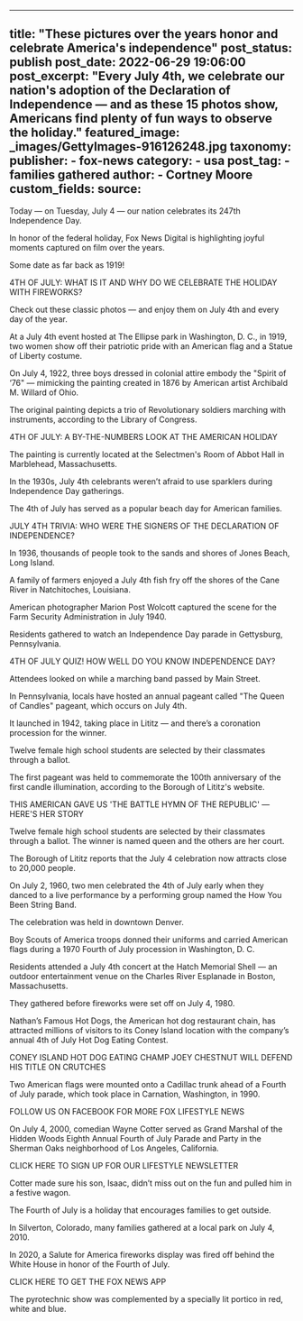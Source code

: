 
---
title: "These pictures over the years honor and celebrate America&#39;s independence" 
post_status: publish
post_date: 2022-06-29 19:06:00 
post_excerpt: "Every July 4th, we celebrate our nation&#39;s adoption of the Declaration of Independence — and as these 15 photos show, Americans find plenty of fun ways to observe the holiday."
featured_image: _images/GettyImages-916126248.jpg 
taxonomy:
    publisher:
        - fox-news
    category:
        - usa 
    post_tag:
        - families gathered
    author:
        - Cortney Moore
custom_fields:
    source: 
---
Today — on Tuesday, July 4 — our nation celebrates its 247th Independence Day.

In honor of the federal holiday, Fox News Digital is highlighting joyful moments captured on film over the years.

Some date as far back as 1919!

4TH OF JULY: WHAT IS IT AND WHY DO WE CELEBRATE THE HOLIDAY WITH FIREWORKS?

Check out these classic photos — and enjoy them on July 4th and every day of the year.

At a July 4th event hosted at The Ellipse park in Washington, D. C., in 1919, two women show off their patriotic pride with an American flag and a Statue of Liberty costume.

On July 4, 1922, three boys dressed in colonial attire embody the &quot;Spirit of ‘76&quot; — mimicking the painting created in 1876 by American artist Archibald M. Willard of Ohio.

The original painting depicts a trio of Revolutionary soldiers marching with instruments, according to the Library of Congress.

4TH OF JULY: A BY-THE-NUMBERS LOOK AT THE AMERICAN HOLIDAY

The painting is currently located at the Selectmen&#39;s Room of Abbot Hall in Marblehead, Massachusetts.

In the 1930s, July 4th celebrants weren’t afraid to use sparklers during Independence Day gatherings.

The 4th of July has served as a popular beach day for American families.

JULY 4TH TRIVIA: WHO WERE THE SIGNERS OF THE DECLARATION OF INDEPENDENCE?

In 1936, thousands of people took to the sands and shores of Jones Beach, Long Island.

A family of farmers enjoyed a July 4th fish fry off the shores of the Cane River in Natchitoches, Louisiana.

American photographer Marion Post Wolcott captured the scene for the Farm Security Administration in July 1940.

Residents gathered to watch an Independence Day parade in Gettysburg, Pennsylvania.

4TH OF JULY QUIZ! HOW WELL DO YOU KNOW INDEPENDENCE DAY?

Attendees looked on while a marching band passed by Main Street.

In Pennsylvania, locals have hosted an annual pageant called &quot;The Queen of Candles&quot; pageant, which occurs on July 4th.

It launched in 1942, taking place in Lititz — and there’s a coronation procession for the winner.

Twelve female high school students are selected by their classmates through a ballot.

The first pageant was held to commemorate the 100th anniversary of the first candle illumination, according to the Borough of Lititz&#39;s website.

THIS AMERICAN GAVE US &#39;THE BATTLE HYMN OF THE REPUBLIC&#39; — HERE&#39;S HER STORY

Twelve female high school students are selected by their classmates through a ballot. The winner is named queen and the others are her court.

The Borough of Lititz reports that the July 4 celebration now attracts close to 20,000 people.

On July 2, 1960, two men celebrated the 4th of July early when they danced to a live performance by a performing group named the How You Been String Band.

The celebration was held in downtown Denver.

Boy Scouts of America troops donned their uniforms and carried American flags during a 1970 Fourth of July procession in Washington, D. C.

Residents attended a July 4th concert at the Hatch Memorial Shell — an outdoor entertainment venue on the Charles River Esplanade in Boston, Massachusetts.

They gathered before fireworks were set off on July 4, 1980.

Nathan’s Famous Hot Dogs, the American hot dog restaurant chain, has attracted millions of visitors to its Coney Island location with the company’s annual 4th of July Hot Dog Eating Contest.

CONEY ISLAND HOT DOG EATING CHAMP JOEY CHESTNUT WILL DEFEND HIS TITLE ON CRUTCHES

Two American flags were mounted onto a Cadillac trunk ahead of a Fourth of July parade, which took place in Carnation, Washington, in 1990.

FOLLOW US ON FACEBOOK FOR MORE FOX LIFESTYLE NEWS

On July 4, 2000, comedian Wayne Cotter served as Grand Marshal of the Hidden Woods Eighth Annual Fourth of July Parade and Party in the Sherman Oaks neighborhood of Los Angeles, California.

CLICK HERE TO SIGN UP FOR OUR LIFESTYLE NEWSLETTER

Cotter made sure his son, Isaac, didn’t miss out on the fun and pulled him in a festive wagon.

The Fourth of July is a holiday that encourages families to get outside.

In Silverton, Colorado, many families gathered at a local park on July 4, 2010.

In 2020, a Salute for America fireworks display was fired off behind the White House in honor of the Fourth of July.

CLICK HERE TO GET THE FOX NEWS APP

The pyrotechnic show was complemented by a specially lit portico in red, white and blue. 